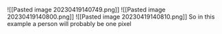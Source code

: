 ![[Pasted image 20230419140749.png]]
![[Pasted image 20230419140800.png]]
![[Pasted image 20230419140810.png]]
So in this example a person will probably be one pixel

